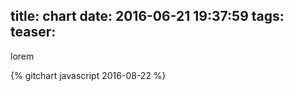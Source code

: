 title: chart
date: 2016-06-21 19:37:59
tags:
teaser:
---

<script src="https://d3js.org/d3.v4.js"></script>

lorem

{% gitchart javascript 2016-08-22 %}
